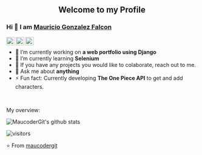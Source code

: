 <p align="center">
 <h2 align="center">Welcome to my Profile</h2>
</p>

### Hi 👋 I am [Mauricio Gonzalez Falcon](https://github.com/maucodergit)

<a href="https://www.linkedin.com/in/maucoder/">
  <img align="left" alt="maucoder LinkedIn" width="22px" src="https://cdn.jsdelivr.net/npm/simple-icons@v3/icons/linkedin.svg" />
</a>
<a href="https://www.youtube.com/channel/UC9xMw95kGEZPw6Kbkj9cKSA">
  <img align="left" alt="maucoder Youtube" width="22px" src="https://cdn.jsdelivr.net/npm/simple-icons@v3/icons/youtube.svg" />
</a>
<a href="https://medium.com">
  <img align="left" alt="maucoder Medium" width="22px" src="https://cdn.jsdelivr.net/npm/simple-icons@v3/icons/medium.svg"/>
</a>

<div>
  
<br />
<p>

- 🔭 I’m currently working on **a web portfolio using Django**
- 🌱 I’m currently learning **Selenium**
- 👯 If you have any projects you would like to colaborate, reach out to me.
- 💬 Ask me about **anything**
- ⚡ Fun fact: Currently developing **The One Piece API** to get and add characters.

</h4>
</div>

<br />

<div><p>My overview: </p></div>

![MaucoderGit's github stats](https://github-readme-stats.vercel.app/api?username=maucodergit&show_icons=true)
<br />

<!-- Optional Visitors badge: -->
![visitors](https://visitor-badge.laobi.icu/badge?page_id=maucodergit.maucodergit)

⭐️ From [maucodergit](https://github.com/maucodergit/maucodergit) 

<br />
